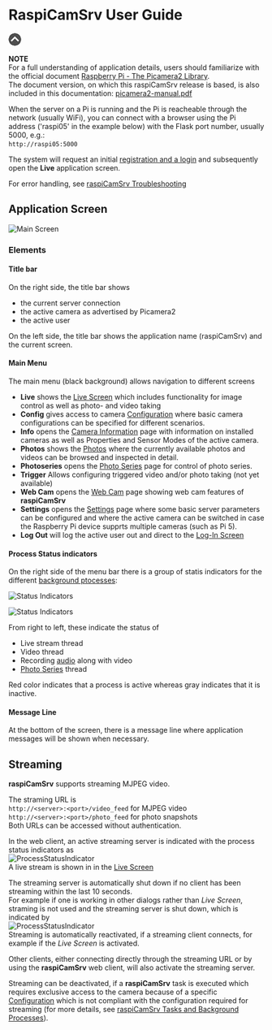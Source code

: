 # RaspiCamSrv User Guide

[![Up](img/goup.gif)](../README.md)

**NOTE**     
For a full understanding of application details, users should familiarize with the official document [Raspberry Pi - The Picamera2 Library](https://datasheets.raspberrypi.com/camera/picamera2-manual.pdf).  
The document version, on which this raspiCamSrv release is based, is also included in this documentation: [picamera2-manual.pdf](./picamera2-manual.pdf)

When the server on a Pi is running and the Pi is reacheable through the network (usually WiFi), you can connect with a browser using the Pi address ('raspi05' in the example below) with the Flask port number, usually 5000, e.g.:  
```http://raspi05:5000```

The system will request an initial [registration and a login](./Authentication.md) and subsequently open the **Live** application screen.

For error handling, see [raspiCamSrv Troubleshooting](./Troubelshooting.md)

## Application Screen
![Main Screen](img/Live_start.jpg)

### Elements

#### Title bar
On the right side, the title bar shows
- the current server connection
- the active camera as advertised by Picamera2
- the active user

On the left side, the title bar shows the application name (raspiCamSrv) and the current screen.

#### Main Menu
The main menu (black background) allows navigation to different screens
- **Live** shows the [Live Screen](./LiveScreen.md) which includes functionality for image control as well as photo- and video taking
- **Config** gives access to camera [Configuration](./Configuration.md) where basic camera configurations can be specified for different scenarios.
- **Info** opens the [Camera Information](./Information.md) page with information on installed cameras as well as Properties and Sensor Modes of the active camera.
- **Photos** shows the [Photos](./PhotoViewer.md) where the currently available photos and videos can be browsed and inspected in detail.
- **Photoseries** opens the [Photo Series](./PhotoSeries.md) page for control of photo series.
- **Trigger** Allows configuring triggered video and/or photo taking (not yet available)
- **Web Cam** opens the [Web Cam](./Webcam.md) page showing web cam features of **raspiCamSrv**
- **Settings** opens the [Settings](./Settings.md) page where some basic server parameters can be configured and where the active camera can be switched in case the Raspberry Pi device supprts multiple cameras (such as Pi 5).
- **Log Out** will log the active user out and direct to the [Log-In Screen](./Authentication.md#log-in)

#### Process Status indicators

On the right side of the menu bar there is a group of statis indicators for the different [background ptocesses](./Background%20Processes.md):

![Status Indicators](./img/ProcessIndicator1.jpg)

![Status Indicators](./img/ProcessIndicator3.jpg)

From right to left, these indicate the status of

- Live stream thread
- Video thread
- Recording [audio](./Settings.md#recording-audio-along-with-video) along with video
- [Photo Series](./PhotoSeries.md) thread

Red color indicates that a process is active whereas gray indicates that it is inactive.

#### Message Line
At the bottom of the screen, there is a message line where application messages will be shown when necessary.

## Streaming

**raspiCamSrv** supports streaming MJPEG video.

The straming URL is   
```http://<server>:<port>/video_feed``` for MJPEG video   
```http://<server>:<port>/photo_feed``` for photo snapshots      
Both URLs can be accessed without authentication.

In the web client, an active streaming server is indicated with the process status indicators as    
![ProcessStatusIndicator](./img/ProcessIndicator1.jpg)   
A live stream is shown in in the [Live Screen](./LiveScreen.md)

The streaming server is automatically shut down if no client has been streaming within the last 10 seconds.   
For example if one is working in other dialogs rather than *Live Screen*, straming is not used and the streaming server is shut down, which is indicated by   
![ProcessStatusIndicator](./img/ProcessIndicator7.jpg)   
Streaming is automatically reactivated, if a streaming client connects, for example if the *Live Screen* is activated.

Other clients, either connecting directly through the streaming URL or by using the **raspiCamSrv** web client, will also activate the streaming server.

Streaming can be deactivated, if a **raspiCamSrv** task is executed which requires exclusive access to the camera because of a specific [Configuration](./Configuration.md) which is not compliant with the configuration required for streaming (for more details, see [raspiCamSrv Tasks and Background Processes](./Background%20Processes.md)).
